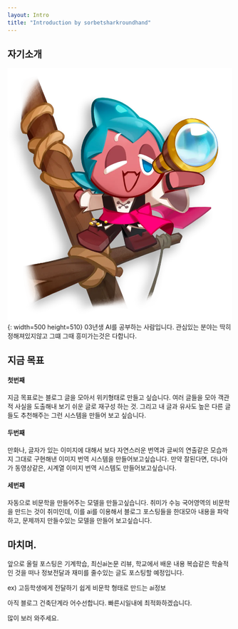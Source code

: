 ```yaml
---
layout: Intro
title: "Introduction by sorbetsharkroundhand"
---
```


## 자기소개
![alt sorbetshark_image](<../image/2024-06-20-first-intro/intro_sorbetshark.png>){: width=500 height=510}
03년생 AI를 공부하는 사람입니다. 
관심있는 분야는 딱히 정해져있지않고 그떄 그때 흥미가는것은 다합니다.


## 지금 목표
#### 첫번째
지금 목표로는 블로그 글을 모아서 위키형태로 만들고 싶습니다.
여러 글들을 모아 객관적 사실을 도출해내 보기 쉬운 글로 재구성 하는 것.
그리고 내 글과 유사도 높은 다른 글들도 추천해주는 그런 시스템을 만들어 보고 싶습니다.

#### 두번째
만화나, 글자가 있는 이미지에 대해서 보다 자연스러운 번역과
글씨의 연출같은 모습까지 그대로 구현해낸 이미지 번역 시스템을 만들어보고싶습니다.
만약 잘된다면, 더나아가 동영상같은, 시계열 이미지 번역 시스템도 만들어보고싶습니다.

#### 세번째
자동으로 비문학을 만들어주는 모델을 만들고싶습니다.
취미가 수능 국어영역의 비문학을 만드는 것이 취미인데, 이를 ai를 이용해서 블로그 포스팅들을
한대모아 내용을 파악하고, 문제까지 만들수있는 모델을 만들어 보고싶습니다.

## 마치며.
앞으로 올릴 포스팅은 기계학습, 최신ai논문 리뷰, 학교에서 배운 내용 복습같은 학술적인 것을 떠나
정보전달과 재미를 줄수있는 글도 포스팅할 예정입니다. 

ex) 고등학생에게 전달하기 쉽게 비문학 형태로 만드는 ai정보

아직 블로그 건축단계라 어수선합니다. 빠른시일내에 최적화하겠습니다.

많이 보러 와주세요.